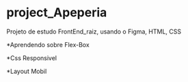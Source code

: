 # project_Apeperia
Projeto de estudo FrontEnd_raiz, usando o Figma, HTML, CSS

*Aprendendo sobre Flex-Box

*Css Responsivel

*Layout Mobil
